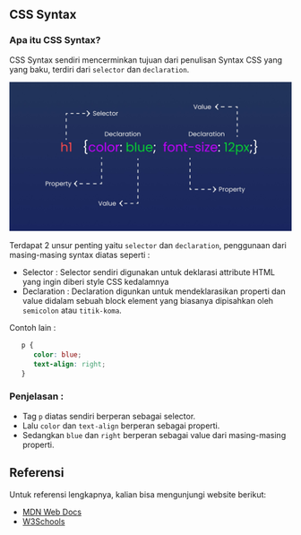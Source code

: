 ## CSS Syntax

### Apa itu CSS Syntax?

CSS Syntax sendiri mencerminkan tujuan dari penulisan Syntax CSS yang yang baku, terdiri dari `selector` dan `declaration`.

![CSS Syntax](css-syntax.jpg)

Terdapat 2 unsur penting yaitu `selector` dan `declaration`, penggunaan dari masing-masing syntax diatas seperti : 

- Selector : Selector sendiri digunakan untuk deklarasi attribute HTML yang ingin diberi style CSS kedalamnya
- Declaration : Declaration digunkan untuk mendeklarasikan properti dan value didalam sebuah block element yang biasanya dipisahkan oleh `semicolon` atau `titik-koma`.

Contoh lain : 

```css
   p {
      color: blue;
      text-align: right;
   }
```

### Penjelasan : 

- Tag `p` diatas sendiri berperan sebagai selector.
- Lalu `color` dan `text-align` berperan sebagai properti.
- Sedangkan `blue` dan `right` berperan sebagai value dari masing-masing properti.


## Referensi

Untuk referensi lengkapnya, kalian bisa mengunjungi website berikut:

- [MDN Web Docs](https://developer.mozilla.org/en-US/docs/Web/CSS/Syntax)
- [W3Schools](https://www.w3schools.com/css/css_syntax.asp)



